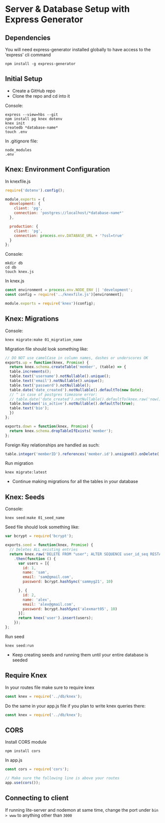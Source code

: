 # Server & Database Setup with Express Generator
## Dependencies
You will need express-generator installed globally to have access to the 'express' cli command
```
npm install -g express-generator
```

## Initial Setup
* Create a GitHub repo
* Clone the repo and cd into it

Console:
```
express --view=hbs --git
npm install pg knex dotenv
knex init
createdb *database-name*
touch .env
```

In .gitignore file:
```
node_modules
.env
```

## Knex: Environment Configuration
In knexfile.js
```js
require('dotenv').config();

module.exports = {
  development: {
    client: 'pg',
    connection: 'postgres://localhost/*database-name*'
  },

  production: {
    client: 'pg',
    connection: process.env.DATABASE_URL + '?ssl=true'
  }
};
```

Console:
```
mkdir db
cd db
touch knex.js
```

In knex.js
```js
const environment = process.env.NODE_ENV || 'development';
const config = require('../knexfile.js')[environment];

module.exports = require('knex')(config);
```

## Knex: Migrations

Console:
```
knex migrate:make 01_migration_name
```

Migration file should look something like:
```js
// DO NOT use camelCase in column names, dashes or underscores OK
exports.up = function(knex, Promise) {
  return knex.schema.createTable('member', (table) => {
  table.increments();
  table.text('username').notNullable().unique();
  table.text('email').notNullable().unique();
  table.text('password').notNullable();
  table.date('date_created').notNullable().defaultTo(new Date);
  // ^ in case of postgres timezone error:
  // table.date('date_created').notNullable().defaultTo(knex.raw('now()'));
  table.boolean('is_active').notNullable().defaultTo(true);
  table.text('bio');
  })
};

exports.down = function(knex, Promise) {
  return knex.schema.dropTableIfExists('member');
};
```

Foreign Key relationships are handled as such:
```js
table.integer('memberID').references('member.id').unsigned().onDelete('cascade')
```

Run migration
```
knex migrate:latest
```

* Continue making migrations for all the tables in your database

## Knex: Seeds

Console:
```
knex seed:make 01_seed_name
```

Seed file should look something like:
```js
var bcrypt = require('bcrypt');

exports.seed = function(knex, Promise) {
  // Deletes ALL existing entries
  return knex.raw('DELETE FROM "user"; ALTER SEQUENCE user_id_seq RESTART WITH 3;')
    .then(function () {
      var users = [{
        id: 1,
        name: 'sam',
        email: 'sam@gmail.com',
        password: bcrypt.hashSync('sammyg21', 10)

      }, {
        id: 2,
        name: 'alex',
        email: 'alex@gmail.com',
        password: bcrypt.hashSync('alexmart05', 10)
      }];
      return knex('user').insert(users);
    });
};
```

Run seed
```
knex seed:run
```

* Keep creating seeds and running them until your entire database is seeded

## Require Knex

In your routes file make sure to require knex
```js
const knex = require('../db/knex');
```

Do the same in your app.js file if you plan to write knex queries there:
```js
const knex = require('../db/knex');
```

## CORS

Install CORS module
```
npm install cors
```

In app.js
```js
const cors = require('cors');

// Make sure the following line is above your routes
app.use(cors());
```

## Connecting to client
If running lite-server and nodemon at same time, change the port under `bin > www` to anything other than `3000`
